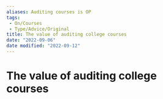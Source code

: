 ```yaml
---
aliases: Auditing courses is OP
tags:
 - On/Courses
 - Type/Advice/Original
title: The value of auditing college courses
date: "2022-09-06"
date modified: "2022-09-12"
---
```


# The value of auditing college courses
